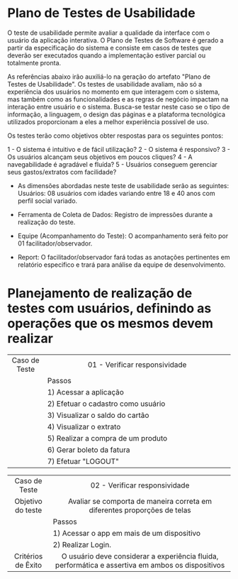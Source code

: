 # Plano de Testes de Usabilidade

O teste de usabilidade permite avaliar a qualidade da interface com o usuário da aplicação interativa. O Plano de Testes de Software é gerado a partir da especificação do sistema e consiste em casos de testes que deverão ser executados quando a implementação estiver parcial ou totalmente pronta.

As referências abaixo irão auxiliá-lo na geração do artefato "Plano de Testes de Usabilidade". Os testes de usabilidade avaliam, não só a experiência dos usuários no momento em que interagem com o sistema, mas também como as funcionalidades e as regras de negócio impactam na interação entre usuário e o sistema. Busca-se testar neste caso se o tipo de informação, a linguagem, o design das páginas e a plataforma tecnológica utilizados proporcionam a eles a melhor experiência possível de uso.

Os testes terão como objetivos obter respostas para os seguintes pontos:

 1 - O sistema é intuitivo e de fácil utilização?
 2 - O sistema é responsivo?
 3 - Os usuários alcançam seus objetivos em poucos cliques?
 4 - A navegabilidade é agradável e fluída?
 5 - Usuários conseguem gerenciar seus gastos/extratos com facilidade?

 - As dimensões abordadas neste teste de usabilidade serão as seguintes: Usuários: 08 usuários com idades variando entre 18 e 40 anos com perfil social variado.

 - Ferramenta de Coleta de Dados: Registro de impressões durante a realização do teste.
 
 - Equipe (Acompanhamento do Teste): O acompanhamento será feito por 01 facilitador/observador.
 
 - Report: O facilitador/observador fará todas as anotações pertinentes em relatório especifico e trará para análise da equipe de desenvolvimento.

# Planejamento de realização de testes com usuários, definindo as operações que os mesmos devem realizar

<table>
  <tr>
    <td align="center" width="100">Caso de Teste</td>
    <td align="center" width="800">01 - Verificar responsividade</td>
  </tr>
  <tr>
    <td align="center"></td>
    <td align="left">Passos</td>
  </tr>
  <tr>
    <td align="center"></td>
    <td align="left">1) Acessar a aplicação</td>
  </tr>
  <tr>
    <td align="center"></td>
    <td align="left">2) Efetuar o cadastro como usuário</td>
  </tr>
  <tr>
    <td align="center"></td>
    <td align="left">3) Visualizar o saldo do cartão </td>
  </tr>
  <tr>
    <td align="center"></td>
    <td align="left">4) Visualizar o extrato</td>
  </tr>
  <tr>
    <td align="center"></td>
    <td align="left">5) Realizar a compra de um produto </td>
  </tr>
  <tr>
    <td align="center"></td>
    <td align="left">6) Gerar boleto da fatura</td>
  </tr>
  <tr>
    <td align="center"></td>
    <td align="left">7) Efetuar "LOGOUT" </td>
  </tr>
</table>

<table>
  <tr>
    <td align="center" width="100">Caso de Teste</td>
    <td align="center" width="800">02 - Verificar responsividade</td>
  </tr>
  <tr>
    <td align="center" width="100">Objetivo do teste</td>
    <td align="center" width="800">Avaliar se comporta de maneira correta em diferentes proporções de telas</td>
  </tr>
    <tr>
    <td align="center"></td>
    <td align="left">Passos</td>
  </tr>
  <tr>
    <td align="center"></td>
    <td align="left">1) Acessar o app em mais de um dispositivo</td>
  </tr>
    <tr>
    <td align="center"></td>
    <td align="left">2) Realizar Login.</td>
  </tr>
    <tr>
    <td align="center" width="100">Critérios de Êxito</td>
    <td align="center" width="800">O usuário deve considerar a experiência fluida, performática e assertiva em ambos os dispositivos</td>
  </tr>
</table>
